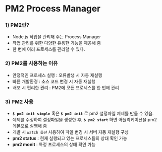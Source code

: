 # PM2 Process Manager
### 1) PM2란?
- Node.js 작업을 관리해 주는 Process Manager
- 작업 관리를 위한 다양한 유용한 기능을 제공해 줌
- 한 번에 여러 프로세스를 관리할 수 있다.

### 2) PM2를 사용하는 이유
- 안정적인 프로세스 실행 : 오류발생 시 자동 재실행
- 빠른 개발환경 : 소스 코드 변경 시 자동 재실행
- 배포 시 편리한 관리 : PM2에 모든 프로세스를 한 번에 관리

### 3) PM2 사용
- <b>`$ pm2 init simple`</b> 혹은 <b>`$ pm2 init`</b> 로 pm2 설정파일 예제를 만들 수 있음.
- 예제를 수정하여 설정파일을 생성한 후, <b>`$ pm2 start`</b> 하면 어플리케이션을 pm2 데몬으로 실행해 줌
- 개발 시 `watch 옵션` 사용하여 파일 변경 시 서버 자동 재실행 구성
- <b>pm2 status</b> : 현재 실행되고 있는 프로세스들의 상태 확인 가능
- <b>pm2 monit</b> : 특정 프로세스의 상태 확인 가능